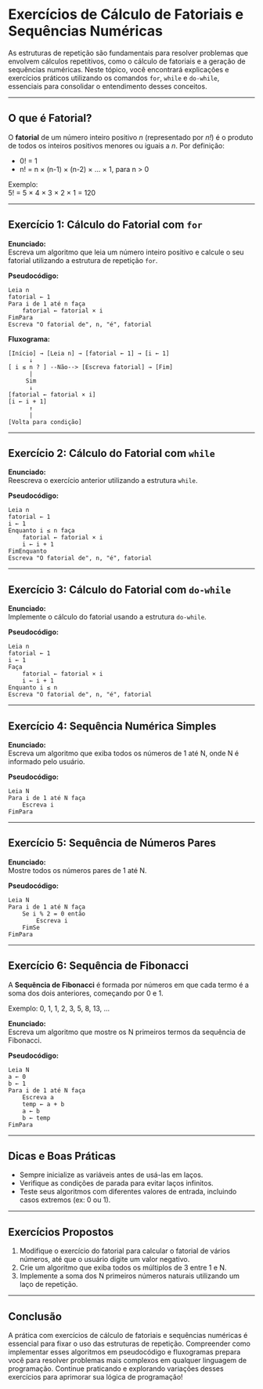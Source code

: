 # Exercícios de Cálculo de Fatoriais e Sequências Numéricas

As estruturas de repetição são fundamentais para resolver problemas que envolvem cálculos repetitivos, como o cálculo de fatoriais e a geração de sequências numéricas. Neste tópico, você encontrará explicações e exercícios práticos utilizando os comandos `for`, `while` e `do-while`, essenciais para consolidar o entendimento desses conceitos.

---

## O que é Fatorial?

O **fatorial** de um número inteiro positivo _n_ (representado por _n!_) é o produto de todos os inteiros positivos menores ou iguais a _n_. Por definição:

- 0! = 1
- n! = n × (n-1) × (n-2) × ... × 1, para n > 0

Exemplo:  
5! = 5 × 4 × 3 × 2 × 1 = 120

---

## Exercício 1: Cálculo do Fatorial com `for`

**Enunciado:**  
Escreva um algoritmo que leia um número inteiro positivo e calcule o seu fatorial utilizando a estrutura de repetição `for`.

**Pseudocódigo:**
```plaintext
Leia n
fatorial ← 1
Para i de 1 até n faça
    fatorial ← fatorial × i
FimPara
Escreva "O fatorial de", n, "é", fatorial
```

**Fluxograma:**

```plaintext
[Início] → [Leia n] → [fatorial ← 1] → [i ← 1]
      ↓
[ i ≤ n ? ] --Não--> [Escreva fatorial] → [Fim]
      |
     Sim
      ↓
[fatorial ← fatorial × i]
[i ← i + 1]
      ↑
      |
[Volta para condição]
```

---

## Exercício 2: Cálculo do Fatorial com `while`

**Enunciado:**  
Reescreva o exercício anterior utilizando a estrutura `while`.

**Pseudocódigo:**
```plaintext
Leia n
fatorial ← 1
i ← 1
Enquanto i ≤ n faça
    fatorial ← fatorial × i
    i ← i + 1
FimEnquanto
Escreva "O fatorial de", n, "é", fatorial
```

---

## Exercício 3: Cálculo do Fatorial com `do-while`

**Enunciado:**  
Implemente o cálculo do fatorial usando a estrutura `do-while`.

**Pseudocódigo:**
```plaintext
Leia n
fatorial ← 1
i ← 1
Faça
    fatorial ← fatorial × i
    i ← i + 1
Enquanto i ≤ n
Escreva "O fatorial de", n, "é", fatorial
```

---

## Exercício 4: Sequência Numérica Simples

**Enunciado:**  
Escreva um algoritmo que exiba todos os números de 1 até N, onde N é informado pelo usuário.

**Pseudocódigo:**
```plaintext
Leia N
Para i de 1 até N faça
    Escreva i
FimPara
```

---

## Exercício 5: Sequência de Números Pares

**Enunciado:**  
Mostre todos os números pares de 1 até N.

**Pseudocódigo:**
```plaintext
Leia N
Para i de 1 até N faça
    Se i % 2 = 0 então
        Escreva i
    FimSe
FimPara
```

---

## Exercício 6: Sequência de Fibonacci

A **Sequência de Fibonacci** é formada por números em que cada termo é a soma dos dois anteriores, começando por 0 e 1.

Exemplo: 0, 1, 1, 2, 3, 5, 8, 13, ...

**Enunciado:**  
Escreva um algoritmo que mostre os N primeiros termos da sequência de Fibonacci.

**Pseudocódigo:**
```plaintext
Leia N
a ← 0
b ← 1
Para i de 1 até N faça
    Escreva a
    temp ← a + b
    a ← b
    b ← temp
FimPara
```

---

## Dicas e Boas Práticas

- Sempre inicialize as variáveis antes de usá-las em laços.
- Verifique as condições de parada para evitar laços infinitos.
- Teste seus algoritmos com diferentes valores de entrada, incluindo casos extremos (ex: 0 ou 1).

---

## Exercícios Propostos

1. Modifique o exercício do fatorial para calcular o fatorial de vários números, até que o usuário digite um valor negativo.
2. Crie um algoritmo que exiba todos os múltiplos de 3 entre 1 e N.
3. Implemente a soma dos N primeiros números naturais utilizando um laço de repetição.

---

## Conclusão

A prática com exercícios de cálculo de fatoriais e sequências numéricas é essencial para fixar o uso das estruturas de repetição. Compreender como implementar esses algoritmos em pseudocódigo e fluxogramas prepara você para resolver problemas mais complexos em qualquer linguagem de programação. Continue praticando e explorando variações desses exercícios para aprimorar sua lógica de programação!